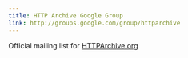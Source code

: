 ```yaml
---
title: HTTP Archive Google Group
link: http://groups.google.com/group/httparchive
---
```


Official mailing list for [HTTPArchive.org](http://httparchive.org/)
